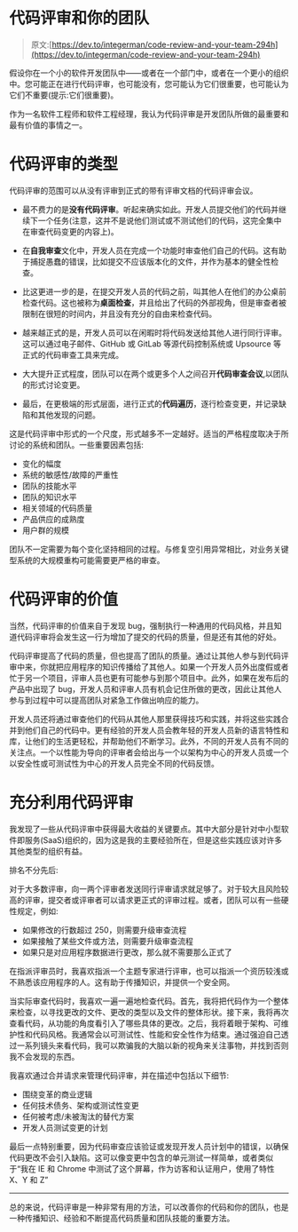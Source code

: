 # 代码评审和你的团队

> 原文:[https://dev.to/integerman/code-review-and-your-team-294h](https://dev.to/integerman/code-review-and-your-team-294h)

假设你在一个小的软件开发团队中——或者在一个部门中，或者在一个更小的组织中。您可能正在进行代码评审，也可能没有，您可能认为它们很重要，也可能认为它们不重要(提示:它们很重要)。

作为一名软件工程师和软件工程经理，我认为代码评审是开发团队所做的最重要和最有价值的事情之一。

# [](#types-of-code-reviews)代码评审的类型

代码评审的范围可以从没有评审到正式的带有评审文档的代码评审会议。

*   最不费力的是**没有代码评审**。听起来确实如此。开发人员提交他们的代码并继续下一个任务(注意，这并不是说他们测试或不测试他们的代码，这完全集中在审查代码变更的内容上)。

*   在**自我审查**文化中，开发人员在完成一个功能时审查他们自己的代码。这有助于捕捉愚蠢的错误，比如提交不应该版本化的文件，并作为基本的健全性检查。

*   比这更进一步的是，在提交开发人员的代码之前，叫其他人在他们的办公桌前检查代码。这也被称为**桌面检查**，并且给出了代码的外部视角，但是审查者被限制在很短的时间内，并且没有充分的自由来检查代码。

*   越来越正式的是，开发人员可以在闲暇时将代码发送给其他人进行同行评审。这可以通过电子邮件、GitHub 或 GitLab 等源代码控制系统或 Upsource 等正式的代码审查工具来完成。

*   大大提升正式程度，团队可以在两个或更多个人之间召开**代码审查会议**,以团队的形式讨论变更。

*   最后，在更极端的形式层面，进行正式的**代码遍历**，逐行检查变更，并记录缺陷和其他发现的问题。

这是代码评审中形式的一个尺度，形式越多不一定越好。适当的严格程度取决于所讨论的系统和团队。一些重要因素包括:

*   变化的幅度
*   系统的敏感性/故障的严重性
*   团队的技能水平
*   团队的知识水平
*   相关领域的代码质量
*   产品供应的成熟度
*   用户群的规模

团队不一定需要为每个变化坚持相同的过程。与修复空引用异常相比，对业务关键型系统的大规模重构可能需要更严格的审查。

# [](#the-value-of-code-reviews)代码评审的价值

当然，代码评审的价值来自于发现 bug，强制执行一种通用的代码风格，并且知道代码评审将会发生这一行为增加了提交的代码的质量，但是还有其他的好处。

代码评审提高了代码的质量，但也提高了团队的质量。通过让其他人参与到代码评审中来，你就把应用程序的知识传播给了其他人。如果一个开发人员外出度假或者忙于另一个项目，评审人员也更有可能参与到那个项目中。此外，如果在发布后的产品中出现了 bug，开发人员和评审人员有机会记住所做的更改，因此让其他人参与到过程中可以提高团队对紧急工作做出响应的能力。

开发人员还将通过审查他们的代码从其他人那里获得技巧和实践，并将这些实践合并到他们自己的代码中。更有经验的开发人员会教年轻的开发人员新的语言特性和库，让他们的生活更轻松，并帮助他们不断学习。此外，不同的开发人员有不同的关注点。一个以性能为导向的评审者会给出与一个以架构为中心的开发人员或一个以安全性或可测试性为中心的开发人员完全不同的代码反馈。

# [](#getting-the-most-out-of-code-review)充分利用代码评审

我发现了一些从代码评审中获得最大收益的关键要点。其中大部分是针对中小型软件即服务(SaaS)组织的，因为这是我的主要经验所在，但是这些实践应该对许多其他类型的组织有益。

排名不分先后:

对于大多数评审，向一两个评审者发送同行评审请求就足够了。对于较大且风险较高的评审，提交者或评审者可以请求更正式的评审过程。或者，团队可以有一些硬性规定，例如:

*   如果修改的行数超过 250，则需要升级审查流程
*   如果接触了某些文件或方法，则需要升级审查流程
*   如果只是对应用程序数据进行更改，那么就不需要那么正式了

在指派评审员时，我喜欢指派一个主题专家进行评审，也可以指派一个资历较浅或不熟悉该应用程序的人。这有助于传播知识，并提供一个安全网。

当实际审查代码时，我喜欢一遍一遍地检查代码。首先，我将把代码作为一个整体来检查，以寻找更改的文件、更改的类型以及文件的整体形状。接下来，我将再次查看代码，从功能的角度看引入了哪些具体的更改。之后，我将着眼于架构、可维护性和代码风格。我通常会以可测试性、性能和安全性作为结束。通过强迫自己透过一系列镜头来看代码，我可以欺骗我的大脑以新的视角来关注事物，并找到否则我不会发现的东西。

我喜欢通过合并请求来管理代码评审，并在描述中包括以下细节:

*   围绕变革的商业逻辑
*   任何技术债务、架构或测试性变更
*   任何被考虑/未被淘汰的替代方案
*   开发人员测试变更的计划

最后一点特别重要，因为代码审查应该验证或发现开发人员计划中的错误，以确保代码更改不会引入缺陷。这可以像变更中包含的单元测试一样简单，或者类似于“我在 IE 和 Chrome 中测试了这个屏幕，作为访客和认证用户，使用了特性 X、Y 和 Z”

* * *

总的来说，代码评审是一种非常有用的方法，可以改善你的代码和你的团队，也是一种传播知识、经验和不断提高代码质量和团队技能的重要方法。